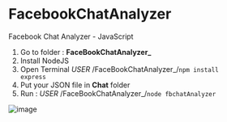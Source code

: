 # FacebookChatAnalyzer
Facebook Chat Analyzer - JavaScript

1. Go to folder : <strong>FaceBookChatAnalyzer_</strong> 
2. Install NodeJS
3. Open Terminal  *USER* /FaceBookChatAnalyzer_/<code>npm install express</code>
4. Put your JSON file in <strong>Chat</strong> folder
5. Run : *USER* /FaceBookChatAnalyzer_/<code>node fbchatAnalyzer </code>

![image](https://user-images.githubusercontent.com/34587275/114449548-25d53080-9bd5-11eb-8257-6b4704d58eb7.png)
